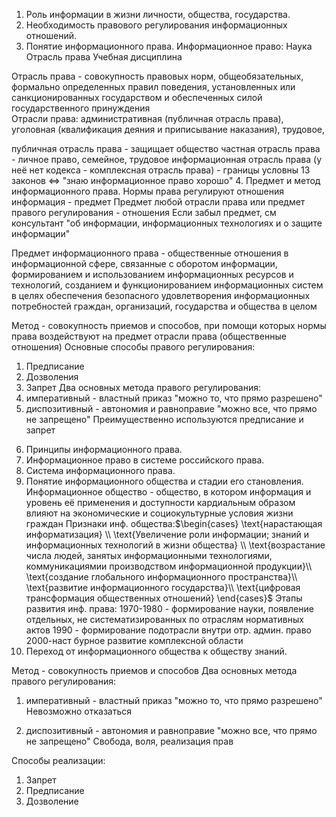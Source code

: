 1. Роль информации в жизни личности, общества, государства.
2. Необходимость правового регулирования информационных отношений.
3. Понятие информационного права.
 Информационное право:
  Наука
  Отрасль права
  Учебная дисциплина

 Отрасль права - совокупность правовых норм, общеобязательных, формально определенных правил поведения, установленных или санкционированных государством и обеспеченных силой государственного принуждения  
 Отрасли права: административная (публичная отрасль права), уголовная (квалификация деяния и приписывание наказания), трудовое, 

 публичная отрасль права - защищает общество
 частная отрасль права - личное право, семейное, трудовое
 информационная отрасль права (у неё нет кодекса - комплексная отрасль права) - 
 границы условны
 13 законов <=> "знаю информационное право хорошо"
4. Предмет и метод информационного права.
 Нормы права регулируют отношения
 информация - предмет
 Предмет любой отрасли права или предмет правого регулирования - отношения 
 Если забыл предмет, см консультант "об информации, информационных технологиях и о защите информации"
 
 Предмет информационного права - общественные отношения в информационной сфере, связанные с оборотом информации, формированием и использованием информационных ресурсов и технологий, созданием и функционированием информационных систем в целях обеспечения безопасного удовлетворения информационных потребностей граждан, организаций, государства и общества в целом
 
 Метод - совокупность приемов и способов, при помощи которых нормы права воздействуют на предмет отрасли права (общественные отношения)
  Основные способы правого регулирования:
 1) Предписание
 2) Дозволения
 3) Запрет
  Два основных метода правого регулирования:
 4) императивный - властный приказ "можно то, что прямо разрешено"
 5) диспозитивный - автономия и равноправие "можно все, что прямо не запрещено"
  Преимущественно используются предписание и запрет
6. Принципы информационного права.
7. Информационное право в системе российского права.
8. Система информационного права.
9. Понятие информационного общества и стадии его становления.
 Информационное общество - общество, в котором информация и уровень её применения и доступности кардиальным образом влияют на экономические и социокультурные условия жизни граждан
 Признаки инф. общества:$\begin{cases} \text{нарастающая информатизация} \\ \text{Увеличение роли информации; знаний и информационных технологий в жизни общества} \\ \text{возрастание числа людей, занятых информационными технологиями, коммуникациямии производством информационной продукции}\\ \text{создание глобального информационного пространства}\\ \text{развитие информационного государства}\\ \text{цифровая трансформация общественных отношений} \end{cases}$
 Этапы развития инф. права:
 1970-1980 - формирование науки, появление отдельных, не систематизированных по отраслям нормативных актов
 1990 - формирование подотрасли внутри отр. админ. право
 2000-наст бурное развитие комплексной области
10. Переход от информационного общества к обществу знаний.

Метод - совокупность приемов и способов
Два основных метода правого регулирования:
 1) императивный - властный приказ "можно то, что прямо разрешено"
	Невозможно отказаться
	 
 2) диспозитивный - автономия и равноправие "можно все, что прямо не запрещено"
	 Свобода, воля, реализация прав

Способы реализации:
1) Запрет
2) Предписание
3) Дозволение

